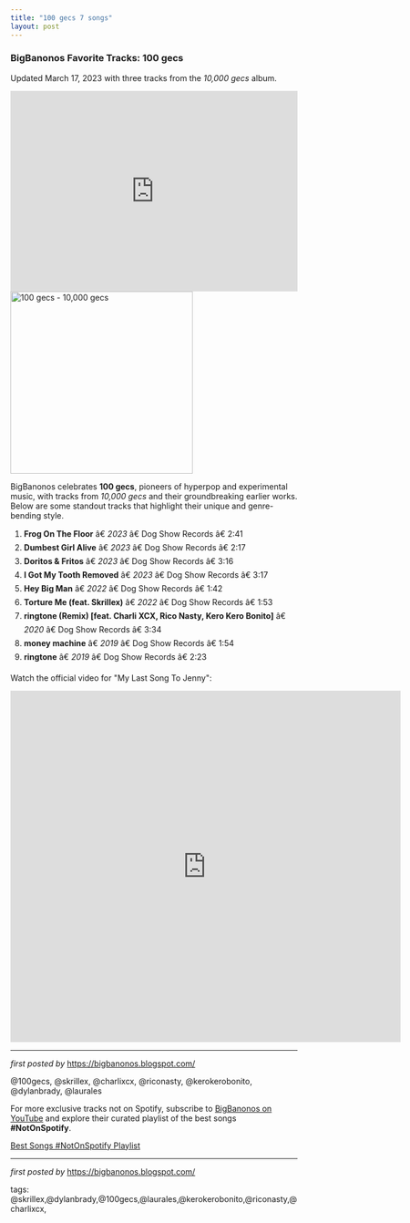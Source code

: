 ```yaml
---
title: "100 gecs 7 songs"
layout: post
---
```

<h3>BigBanonos Favorite Tracks: 100 gecs</h3>
<p>Updated March 17, 2023 with three tracks from the <em>10,000 gecs</em> album.</p> <iframe allow="autoplay; clipboard-write; encrypted-media; fullscreen; picture-in-picture" allowfullscreen="" frameborder="0" height="352" loading="lazy" src="https://open.spotify.com/embed/playlist/7arpdIxQxjVvuvyd20GA0b?utm_source=generator" width="100%"></iframe> <div class="separator" > <a href="https://i1.sndcdn.com/artworks-Bs1jS8f9p8PW-0-t500x500.jpg"> <img alt="100 gecs - 10,000 gecs" border="0" width="320" src="https://i1.sndcdn.com/artworks-Bs1jS8f9p8PW-0-t500x500.jpg" /> </a>
</div> <p>BigBanonos celebrates <strong>100 gecs</strong>, pioneers of hyperpop and experimental music, with tracks from <em>10,000 gecs</em> and their groundbreaking earlier works. Below are some standout tracks that highlight their unique and genre-bending style.</p> <ol> <li><strong>Frog On The Floor</strong> â€ <em>2023</em> â€ Dog Show Records â€ 2:41</li> <li><strong>Dumbest Girl Alive</strong> â€ <em>2023</em> â€ Dog Show Records â€ 2:17</li> <li><strong>Doritos & Fritos</strong> â€ <em>2023</em> â€ Dog Show Records â€ 3:16</li> <li><strong>I Got My Tooth Removed</strong> â€ <em>2023</em> â€ Dog Show Records â€ 3:17</li> <li><strong>Hey Big Man</strong> â€ <em>2022</em> â€ Dog Show Records â€ 1:42</li> <li><strong>Torture Me (feat. Skrillex)</strong> â€ <em>2022</em> â€ Dog Show Records â€ 1:53</li> <li><strong>ringtone (Remix) [feat. Charli XCX, Rico Nasty, Kero Kero Bonito]</strong> â€ <em>2020</em> â€ Dog Show Records â€ 3:34</li> <li><strong>money machine</strong> â€ <em>2019</em> â€ Dog Show Records â€ 1:54</li> <li><strong>ringtone</strong> â€ <em>2019</em> â€ Dog Show Records â€ 2:23</li>
</ol> <p>Watch the official video for "My Last Song To Jenny":</p>
<iframe width="685" height="617" src="https://www.youtube.com/embed/kw9uF8arU_E" title="My Last Song To Jenny" frameborder="0" allow="accelerometer; autoplay; clipboard-write; encrypted-media; gyroscope; picture-in-picture; web-share" referrerpolicy="strict-origin-when-cross-origin" allowfullscreen></iframe> <hr />
<p><em>first posted by</em> <a href="https://bigbanonos.blogspot.com/" rel="noopener" target="_new">https://bigbanonos.blogspot.com/</a></p> <!-- Tags -->
<p>@100gecs, @skrillex, @charlixcx, @riconasty, @kerokerobonito, @dylanbrady, @laurales</p>


<!--Subscribe and Playlist Links-->
<div>
    <p>For more exclusive tracks not on Spotify, subscribe to <a href="https://www.youtube.com/@BigBanonos" target="_blank">BigBanonos on YouTube</a> and explore their curated playlist of the best songs <strong>#NotOnSpotify</strong>.</p>
    <p><a href="https://www.youtube.com/playlist?list=PLtuNtuTatqI0kFahUCbtbfenC_ET5O_tr" target="_blank">Best Songs #NotOnSpotify Playlist<br /></a></p></div>

<hr />

<p><em>first posted by</em> <a href="https://bigbanonos.blogspot.com/" rel="noopener" target="_new">https://bigbanonos.blogspot.com/</a></p>

<p>tags: @skrillex,@dylanbrady,@100gecs,@laurales,@kerokerobonito,@riconasty,@charlixcx,</p>
